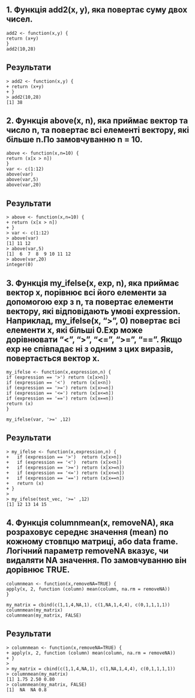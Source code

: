 ## 1. Функція add2(x, y), яка повертає суму двох чисел.

```
add2 <- function(x,y) {
return (x+y)
}
add2(10,28)
```

## Результати 

```
> add2 <- function(x,y) {
+ return (x+y)
+ }
> add2(10,28)
[1] 38
```


## 2. Функція above(x, n), яка приймає вектор та число n, та повертає всі елементі вектору, які більше n.По замовчуванню n = 10.

```
above <- function(x,n=10) {
return (x[x > n])
}
var <- c(1:12)
above(var)
above(var,5)
above(var,20)
```

## Результати 

```
> above <- function(x,n=10) {
+ return (x[x > n])
+ }
> var <- c(1:12)
> above(var)
[1] 11 12
> above(var,5)
[1]  6  7  8  9 10 11 12
> above(var,20)
integer(0)
```

## 3. Функція my_ifelse(x, exp, n), яка приймає вектор x, порівнює всі його елементи за допомогою exp з n, та повертає елементи вектору, які відповідають умові expression. Наприклад, my_ifelse(x, “>”, 0) повертає всі елементи x, які більші 0.Exp може дорівнювати “<”, “>”, “<=”, “>=”, “==”. Якщо exp не співпадає ні з одним з цих виразів, повертається вектор x.

```
my_ifelse <- function(x,expression,n) {
if (expression == '>') return (x[x>n])
if (expression == '<')  return (x[x<n])
if (expression == '>=') return (x[x>=n])
if (expression == '<=') return (x[x<=n])
if (expression == '==') return (x[x==n])
return (x)
}

my_ifelse(var, '>=' ,12)
```
## Результати 

```
> my_ifelse <- function(x,expression,n) {
+   if (expression == '>')  return (x[x>n])
+   if (expression == '<')  return (x[x<n])
+   if (expression == '>=') return (x[x>=n])
+   if (expression == '<=') return (x[x<=n])
+   if (expression == '==') return (x[x==n])
+   return (x)
+ }
> 
> my_ifelse(test_vec, '>=' ,12)
[1] 12 13 14 15
```

## 4. Функція columnmean(x, removeNA), яка розраховує середнє значення (mean) по кожному стовпцю матриці, або data frame. Логічний параметр removeNA вказує, чи видаляти NA значення. По замовчуванню він дорівнює TRUE.

```
columnmean <- function(x,removeNA=TRUE) {
apply(x, 2, function (column) mean(column, na.rm = removeNA))
}

my_matrix = cbind(c(1,1,4,NA,1), c(1,NA,1,4,4), c(0,1,1,1,1))
columnmean(my_matrix)
columnmean(my_matrix, FALSE)
```

## Результати 

```
> columnmean <- function(x,removeNA=TRUE) {
+ apply(x, 2, function (column) mean(column, na.rm = removeNA))
+ }
> 
> my_matrix = cbind(c(1,1,4,NA,1), c(1,NA,1,4,4), c(0,1,1,1,1))
> columnmean(my_matrix)
[1] 1.75 2.50 0.80
> columnmean(my_matrix, FALSE)
[1]  NA  NA 0.8
```

